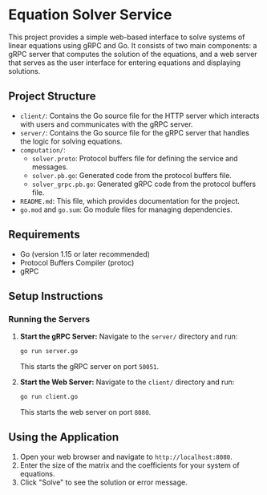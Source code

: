 # Equation Solver Service

This project provides a simple web-based interface to solve systems of linear equations using gRPC and Go. It consists of two main components: a gRPC server that computes the solution of the equations, and a web server that serves as the user interface for entering equations and displaying solutions.

## Project Structure

- `client/`: Contains the Go source file for the HTTP server which interacts with users and communicates with the gRPC server.
- `server/`: Contains the Go source file for the gRPC server that handles the logic for solving equations.
- `computation/`:
  - `solver.proto`: Protocol buffers file for defining the service and messages.
  - `solver.pb.go`: Generated code from the protocol buffers file.
  - `solver_grpc.pb.go`: Generated gRPC code from the protocol buffers file.
- `README.md`: This file, which provides documentation for the project.
- `go.mod` and `go.sum`: Go module files for managing dependencies.

## Requirements

- Go (version 1.15 or later recommended)
- Protocol Buffers Compiler (protoc)
- gRPC

## Setup Instructions

### Running the Servers

1. **Start the gRPC Server:**
   Navigate to the `server/` directory and run:

   ```bash
   go run server.go
   ```

   This starts the gRPC server on port `50051`.

2. **Start the Web Server:**
   Navigate to the `client/` directory and run:

   ```bash
   go run client.go
   ```

   This starts the web server on port `8080`.

## Using the Application

1. Open your web browser and navigate to `http://localhost:8080`.
2. Enter the size of the matrix and the coefficients for your system of equations.
3. Click "Solve" to see the solution or error message.
